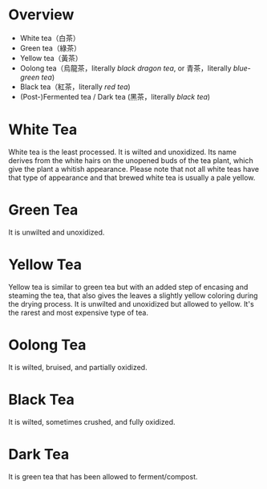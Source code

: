# Overview
- White tea（白茶）
- Green tea（綠茶）
- Yellow tea（黃茶）
- Oolong tea（烏龍茶，literally _black dragon tea_, or 青茶，literally _blue-green tea_)
- Black tea（紅茶，literally _red tea_)
- (Post-)Fermented tea / Dark tea (黑茶，literally _black tea_)

# White Tea
White tea is the least processed. It is wilted and unoxidized. Its name derives from the white hairs on the unopened buds of the tea plant, which give the plant a whitish appearance. Please note that not all white teas have that type of appearance and that brewed white tea is usually a pale yellow.

# Green Tea
It is unwilted and unoxidized.

# Yellow Tea
Yellow tea is similar to green tea but with an added step of encasing and steaming the tea, that also gives the leaves a slightly yellow coloring during the drying process. It is unwilted and unoxidized but allowed to yellow. It's the rarest and most expensive type of tea.

# Oolong Tea
It is wilted, bruised, and partially oxidized.

# Black Tea
It is wilted, sometimes crushed, and fully oxidized.

# Dark Tea
It is green tea that has been allowed to ferment/compost.